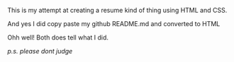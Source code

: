 This is my attempt at creating a resume kind of thing using HTML and CSS.

And yes I did copy paste my github README.md and converted to HTML

Ohh well! Both does tell what I did.

*p.s. please dont judge*
